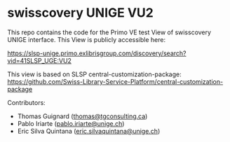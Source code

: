 # swisscovery UNIGE VU2

This repo contains the code for the Primo VE test View of swisscovery UNIGE interface. This View is publicly accessible here:

https://slsp-unige.primo.exlibrisgroup.com/discovery/search?vid=41SLSP_UGE:VU2

This view is based on SLSP central-customization-package: https://github.com/Swiss-Library-Service-Platform/central-customization-package

Contributors:
 * Thomas Guignard (thomas@tgconsulting.ca)
 * Pablo Iriarte (pablo.iriarte@unige.ch)
 * Eric Silva Quintana (eric.silvaquintana@unige.ch)
